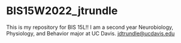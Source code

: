 # BIS15W2022_jtrundle

This is my repository for BIS 15L!! I am a second year Neurobiology, Physiology, and Behavior major at UC Davis. 
jdtrundle@ucdavis.edu
